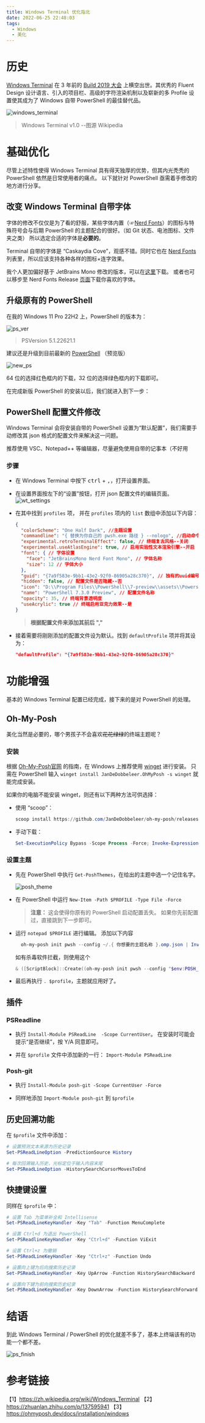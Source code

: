 ```yaml
---
title: Windows Terminal 优化指北
date: 2022-06-25 22:48:03
tags:
  - Windows
  - 美化
---
```


# 历史

[Windows Terminal](https://github.com/microsoft/terminal) 在 3 年前的 [Build 2019 大会](<https://zh.wikipedia.org/wiki/Build_(%E5%BC%80%E5%8F%91%E8%80%85%E5%A4%A7%E4%BC%9A)#Build_2019>) 上横空出世。其优秀的 Fluent Design 设计语言、引入的项目栏、高级的字符渲染机制以及崭新的多 Profile 设置使其成为了 Windows 自带 PowerShell 的最佳替代品。

![windows_terminal](Windows_Terminal_v1.0.png)

> Windows Terminal v1.0 --图源 Wikipedia

# 基础优化

尽管上述特性使得 Windows Terminal 具有得天独厚的优势，但其内光秃秃的 PowerShell 依然是日常使用者的痛点。
以下就针对 PowerShell 亟需着手修改的地方进行分享。

## 改变 Windows Terminal 自带字体

字体的修改不仅仅是为了看的舒服，某些字体内置（☞[Nerd Fonts](https://github.com/ryanoasis/nerd-fonts)）的图标与特殊符号会与后期 PowerShell 的主题配合的很好。（如 Git 状态、电池图标、文件夹之类）
所以选定合适的字体是**必要的**。

Terminal 自带的字体是 “Caskaydia Cove”，观感不错。同时它也在 [Nerd Fonts](https://github.com/ryanoasis/nerd-fonts) 列表里，所以应该支持各种各样的图标+连字效果。

我个人更加偏好基于 JetBrains Mono 修改的版本，可以在[这里](https://github.com/ryanoasis/nerd-fonts/releases/download/v2.1.0/JetBrainsMono.zip)下载。
或者也可以移步至 Nerd Fonts Release [页面](https://github.com/ryanoasis/nerd-fonts/releases)下载你喜欢的字体。

## 升级原有的 PowerShell

在我的 Windows 11 Pro 22H2 上，PowerShell 的版本为：

![ps_ver](ori_ps_ver.png)

> PSVersion 5.1.22621.1

建议还是升级到目前最新的 [PowerShell](https://github.com/PowerShell/PowerShell/releases) （预览版）

![new_ps](new_ps.png)

64 位的选择红色框内的下载，32 位的选择绿色框内的下载即可。

在完成新版 PowerShell 的安装以后，我们就进入到下一步：

## PowerShell 配置文件修改

Windows Terminal 会将安装自带的 PowerShell 设置为“默认配置”，我们需要手动修改其 json 格式的配置文件来解决这一问题。

推荐使用 VSC、Notepad++ 等编辑器，尽量避免使用自带的记事本（不好用

### 步骤

- 在 Windows Terminal 中按下 <kbd>ctrl</kbd> + <kbd>,</kbd>，打开设置界面。

- 在设置界面按左下的“设置”按钮，打开 json 配置文件的编辑页面。
  ![wt_settings](wt_settings.png)

- 在其中找到 `profiles` 项， 并在 `profiles` 项内的 `list` 数组中添加以下内容：
  ```json
  {
    "colorScheme": "One Half Dark", //主题设置
    "commandline": "{ 替换为你自己的 pwsh.exe 路径 } --nologo", //启动命令行设置，填入可执行文件路径即可
    "experimental.retroTerminalEffect": false, // 终端复古风格--关闭
    "experimental.useAtlasEngine": true, // 启用实验性文本渲染引擎--开启
    "font": { // 字体设置
      "face": "JetBrainsMono Nerd Font Mono", // 字体名称
      "size": 12 // 字体大小
    },
    "guid": "{7a9f583e-9bb1-43e2-92f0-86905a28c370}", // 独有的uuid编号
    "hidden": false, // 配置文件是否隐藏--否
    "icon": "D:\\Program Files\\PowerShell\\7-preview\\assets\\Powershell_av_colors.ico", // 配置文件的图标 （可在 pwsh 安装目录找到）
    "name": "PowerShell 7.3.0 Preview", // 配置文件名称
    "opacity": 35, // 终端背景透明度
    "useAcrylic": true // 终端启用亚克力效果--是
  }
  ```
  > **根据配置文件来添加其前后 ","**

- 接着需要将刚刚添加的配置文件设为默认。找到 `defaultProfile` 项并将其设为：

  ```json
  "defaultProfile": "{7a9f583e-9bb1-43e2-92f0-86905a28c370}"
  ```

# 功能增强

基本的 Windows Terminal 配置已经完成，接下来的是对 PowerShell 的处理。

##  Oh-My-Posh

美化当然是必要的，哪个男孩子不会喜欢~~花花绿绿~~的终端主题呢？

### 安装

根据 [Oh-My-Posh官网](https://ohmyposh.dev/docs/installation/windows) 的指南，在 Windows 上推荐使用 [winget](https://www.microsoft.com/p/app-installer/9nblggh4nns1#activetab=pivot:overviewtab) 进行安装。
只需在 PowerShell 输入 `winget install JanDeDobbeleer.OhMyPosh -s winget` 就能完成安装。

如果你的电脑不能安装 winget，则还有以下两种方法可供选择：

- 使用 “scoop”：
  ```powershell
  scoop install https://github.com/JanDeDobbeleer/oh-my-posh/releases/latest/download/oh-my-posh.json
  ```

- 手动下载：
  ```powershell
  Set-ExecutionPolicy Bypass -Scope Process -Force; Invoke-Expression ((New-Object System.Net.WebClient).DownloadString('https://ohmyposh.dev/install.ps1'))
  ```

### 设置主题

- 先在 PowerShell 中执行 `Get-PoshThemes`，在给出的主题中选一个记住名字。

  ![posh_theme](posh_theme.png)

- 在 PowerShell 中运行 `New-Item -Path $PROFILE -Type File -Force`

  > **注意：** 这会使得你原有的 PowerShell 启动配置丢失。
  如果你先前配置过，直接跳到下一步即可。

- 运行 `notepad $PROFILE` 进行编辑。
  添加以下内容
  ```powershell
    oh-my-posh init pwsh --config ~/.{ 你想要的主题名称 }.omp.json | Invoke-Expression
  ```

  如有杀毒软件拦截，则使用这个
  ```powershell
  & ([ScriptBlock]::Create((oh-my-posh init pwsh --config "$env:POSH_THEMES_PATH\{ 你想要的主题名称 }.omp.json" --print) -join "`n"))
  ```

- 最后再执行 `. $profile`，主题就应用好了。

## 插件

### PSReadline

- 执行 `Install-Module PSReadLine  -Scope CurrentUser`。
  在安装时可能会提示“是否继续”，按 Y/A 同意即可。

- 并在 `$profile` 文件中添加新的一行： `Import-Module PSReadLine`

### Posh-git

- 执行 `Install-Module posh-git -Scope CurrentUser -Force`

- 同样地添加 `Import-Module posh-git` 到 `$profile`

## 历史回溯功能

在 `$profile` 文件中添加：
```powershell
# 设置预测文本来源为历史记录
Set-PSReadLineOption -PredictionSource History

# 每次回溯输入历史，光标定位于输入内容末尾
Set-PSReadLineOption -HistorySearchCursorMovesToEnd
```

## 快捷键设置

同样在 `$profile` 中：
```powershell
# 设置 Tab 为菜单补全和 Intellisense
Set-PSReadLineKeyHandler -Key "Tab" -Function MenuComplete

# 设置 Ctrl+d 为退出 PowerShell
Set-PSReadlineKeyHandler -Key "Ctrl+d" -Function ViExit

# 设置 Ctrl+z 为撤销
Set-PSReadLineKeyHandler -Key "Ctrl+z" -Function Undo

# 设置向上键为后向搜索历史记录
Set-PSReadLineKeyHandler -Key UpArrow -Function HistorySearchBackward

# 设置向下键为前向搜索历史纪录
Set-PSReadLineKeyHandler -Key DownArrow -Function HistorySearchForward
```

# 结语

到此 Windows Terminal / PowerShell 的优化就差不多了，基本上终端该有的功能一个都不差。

![ps_finish](ps_finish.png)

# 参考链接

【1】https://zh.wikipedia.org/wiki/Windows_Terminal
【2】https://zhuanlan.zhihu.com/p/137595941
【3】https://ohmyposh.dev/docs/installation/windows
